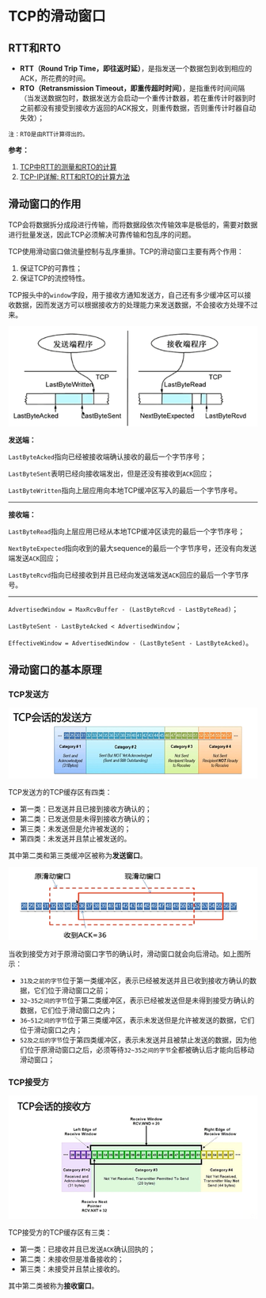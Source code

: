 # TCP的滑动窗口

## RTT和RTO

- **RTT（Round Trip Time，即往返时延）**，是指发送一个数据包到收到相应的ACK，所花费的时间。
- **RTO（Retransmission Timeout，即重传超时时间）**，是指重传时间间隔（当发送数据包时，数据发送方会启动一个重传计数器，若在重传计时器到时之前都没有接受到接收方返回的ACK报文，则重传数据，否则重传计时器自动失效）；

`注：RTO是由RTT计算得出的。`

**参考：**

1.  [TCP中RTT的测量和RTO的计算](https://blog.csdn.net/zhangskd/article/details/7196707)
2. [TCP-IP详解: RTT和RTO的计算方法](https://blog.csdn.net/wdscq1234/article/details/52505191) 

## 滑动窗口的作用

TCP会将数据拆分成段进行传输，而将数据段依次传输效率是极低的，需要对数据进行批量发送，因此TCP必须解决可靠传输和包乱序的问题。

TCP使用滑动窗口做流量控制与乱序重排。TCP的滑动窗口主要有两个作用：

1. 保证TCP的可靠性；
2. 保证TCP的流控特性。

TCP报头中的`window`字段，用于接收方通知发送方，自己还有多少缓冲区可以接收数据，因而发送方可以根据接收方的处理能力来发送数据，不会接收方处理不过来。

![1573039090797](assets/1573039090797.png)

**发送端：**

`LastByteAcked`指向已经被接收端确认接收的最后一个字节序号；

`LastByteSent`表明已经向接收端发出，但是还没有接收到`ACK`回应；

`LastByteWritten`指向上层应用向本地TCP缓冲区写入的最后一个字节序号。

---

**接收端：**

`LastByteRead`指向上层应用已经从本地TCP缓冲区读完的最后一个字节序号；

`NextByteExpected`指向收到的最大sequence的最后一个字节序号，还没有向发送端发送`ACK`回应；  

`LastByteRcvd`指向已经接收到并且已经向发送端发送`ACK`回应的最后一个字节序号。

---

`AdvertisedWindow = MaxRcvBuffer - (LastByteRcvd - LastByteRead)`；

`LastByteSent - LastByteAcked < AdvertisedWindow`；

`EffectiveWindow = AdvertisedWindow - (LastByteSent - LastByteAcked)`。

## 滑动窗口的基本原理

### TCP发送方

![1573042753718](assets/1573042753718.png)

TCP发送方的TCP缓存区有四类：

- 第一类：已发送并且已接到接收方确认的；
- 第二类：已发送但是未得到接收方确认的；
- 第三类：未发送但是允许被发送的；
- 第四类：未发送并且禁止被发送的。

其中第二类和第三类缓冲区被称为**发送窗口**。

![1573043111142](assets/1573043111142.png)

当收到接受方对于原滑动窗口字节的确认时，滑动窗口就会向后滑动。如上图所示：

- `31及之前的字节`位于第一类缓冲区，表示已经被发送并且已收到接收方确认的数据，它们位于滑动窗口之前；
- `32~35之间的字节`位于第二类缓冲区，表示已经被发送但是未得到接受方确认的数据，它们位于滑动窗口之内；
- `36~51之间的字节`位于第三类缓冲区，表示未发送但是允许被发送的数据，它们位于滑动窗口之内；
- `52及之后的字节`位于第四类缓冲区，表示未发送并且被禁止发送的数据，因为他们位于原滑动窗口之后，必须等待`32~35之间的字节`全都被确认后才能向后移动滑动窗口；

### TCP接受方

![1573043757890](assets/1573043757890.png)

TCP接受方的TCP缓存区有三类：

- 第一类：已接收并且已发送`ACK`确认回执的；
- 第二类：未接收但是准备接收的；
- 第三类：未接受并且禁止接收的。

其中第二类被称为**接收窗口**。